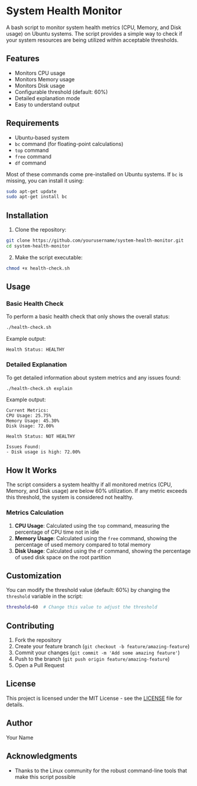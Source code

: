 # System Health Monitor

A bash script to monitor system health metrics (CPU, Memory, and Disk usage) on Ubuntu systems. The script provides a simple way to check if your system resources are being utilized within acceptable thresholds.

## Features

- Monitors CPU usage
- Monitors Memory usage
- Monitors Disk usage
- Configurable threshold (default: 60%)
- Detailed explanation mode
- Easy to understand output

## Requirements

- Ubuntu-based system
- `bc` command (for floating-point calculations)
- `top` command
- `free` command
- `df` command

Most of these commands come pre-installed on Ubuntu systems. If `bc` is missing, you can install it using:

```bash
sudo apt-get update
sudo apt-get install bc
```

## Installation

1. Clone the repository:
```bash
git clone https://github.com/yourusername/system-health-monitor.git
cd system-health-monitor
```

2. Make the script executable:
```bash
chmod +x health-check.sh
```

## Usage

### Basic Health Check

To perform a basic health check that only shows the overall status:

```bash
./health-check.sh
```

Example output:
```
Health Status: HEALTHY
```

### Detailed Explanation

To get detailed information about system metrics and any issues found:

```bash
./health-check.sh explain
```

Example output:
```
Current Metrics:
CPU Usage: 25.75%
Memory Usage: 45.30%
Disk Usage: 72.00%

Health Status: NOT HEALTHY

Issues Found:
- Disk usage is high: 72.00%
```

## How It Works

The script considers a system healthy if all monitored metrics (CPU, Memory, and Disk usage) are below 60% utilization. If any metric exceeds this threshold, the system is considered not healthy.

### Metrics Calculation

1. **CPU Usage**: Calculated using the `top` command, measuring the percentage of CPU time not in idle
2. **Memory Usage**: Calculated using the `free` command, showing the percentage of used memory compared to total memory
3. **Disk Usage**: Calculated using the `df` command, showing the percentage of used disk space on the root partition

## Customization

You can modify the threshold value (default: 60%) by changing the `threshold` variable in the script:

```bash
threshold=60  # Change this value to adjust the threshold
```

## Contributing

1. Fork the repository
2. Create your feature branch (`git checkout -b feature/amazing-feature`)
3. Commit your changes (`git commit -m 'Add some amazing feature'`)
4. Push to the branch (`git push origin feature/amazing-feature`)
5. Open a Pull Request

## License

This project is licensed under the MIT License - see the [LICENSE](LICENSE) file for details.

## Author

Your Name

## Acknowledgments

- Thanks to the Linux community for the robust command-line tools that make this script possible
